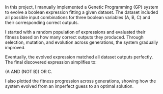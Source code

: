In this project, I manually implemented a Genetic Programming (GP) system to evolve a boolean expression fitting a given dataset.
The dataset included all possible input combinations for three boolean variables (A, B, C) and their corresponding correct outputs.

I started with a random population of expressions and evaluated their fitness based on how many correct outputs they produced.
Through selection, mutation, and evolution across generations, the system gradually improved.

Eventually, the evolved expression matched all dataset outputs perfectly.
The final discovered expression simplifies to:

(A AND (NOT B)) OR C.

I also plotted the fitness progression across generations, showing how the system evolved from an imperfect guess to an optimal solution.
